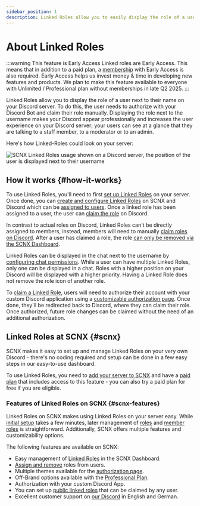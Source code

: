 ```yaml
---
sidebar_position: 1
description: Linked Roles allow you to easily display the role of a user next to their username in your chat.
---
```


# About Linked Roles

:::warning This feature is Early Access
Linked roles are Early Access. This means that in addition to a paid plan,
a [membership](https://membership.scootkit.com) with Early Access is also required. Early Access helps us invest money &
time in developing new features and products. We plan to make this feature available to everyone with Unlimited /
Professional plan without memberships in late Q2 2025.
:::

Linked Roles allow you to display the role of a user next to their name on your Discord server. To do this, the user
needs to authorize with your Discord Bot and claim their role manually. Displaying the role next to the username makes
your Discord appear professionally and increases the user experience on your Discord server; your users can see at a
glance that they are talking to a staff member, to a moderator or to an admin.

Here's how Linked-Roles could look on your server:

![SCNX Linked Roles usage shown on a Discord server, the position of the user is displayed next to their username](https://scnx.app/img/linked-roles-example.png)

## How it works {#how-it-works}

To use Linked Roles, you'll need to first [set up Linked Roles](./../linked-roles) on your server. Once done, you
can [create and configure Linked Roles](./role-management) on SCNX and Discord which can
be [assigned to users](./user-management). Once a linked role has been assigned to a user, the user
can [claim the role](./claim-roles) on Discord.

In contrast to actual roles on Discord, Linked Roles can't be directly assigned to members, instead, members will need
to manually [claim roles on Discord](./claim-roles). After a user has claimed a role, the
role [can only be removed via the SCNX Dashboard](./user-management#remove-role).

Linked Roles can be displayed in the chat next to the username
by [configuring chat permissions](./role-management#display-in-chat). While a user can have multiple Linked Roles, only
one can be displayed in a chat. Roles with a higher position on your Discord will be displayed with a higher priority.
Having a Linked Role does not remove the role icon of another role.

To [claim a Linked Role](./claim-roles), users will need to authorize their account with your custom Discord application
using a
[customizable authorization page](./settings#authorization-page). Once done, they'll be redirected back to Discord,
where they can claim their role. Once authorized, future role changes can be claimed without the need of an additional
authorization.

## Linked Roles at SCNX {#scnx}

SCNX makes it easy to set up and manage Linked Roles on your very own Discord - there's no coding required and setup can
be done in a few easy steps in our easy-to-use dashboard.

To use Linked Roles, you need to [add your server to SCNX](./../setup) and have a [paid plan](../scnx/guilds/plans) that
includes access to this feature - you can also try a paid plan for free if you are eligible.

### Features of Linked Roles on SCNX {#scnx-features}

Linked Roles on SCNX makes using Linked Roles on your server easy. While [initial setup](./../linked-roles) takes a few
minutes, later management of [roles](./role-management) and [member roles](./user-management) is straightforward.
Additionally, SCNX
offers multiple features and customizability options.

The following features are available on SCNX:

* Easy management of [Linked Roles](./role-management) in the SCNX Dashboard.
* [Assign and remove](./user-management) roles from users.
* Multiple themes available for the [authorization page](./settings#authorization-page).
* Off-Brand options available with the [Professional Plan](./../scnx/guilds/plans).
* Authorization with your custom Discord App.
* You can set up [public linked roles](./role-management#public-roles) that can be claimed by any user.
* Excellent customer support on [our Discord](https://scootk.it/dc-en) in English and German.